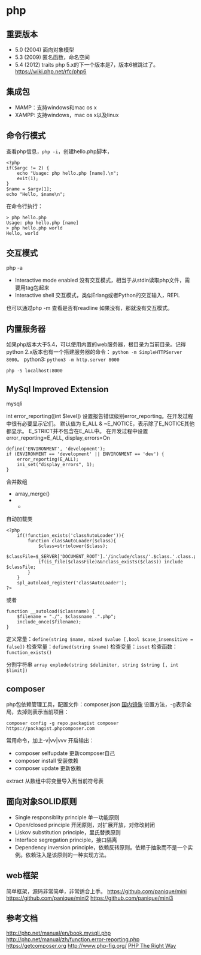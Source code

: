 php
====

重要版本
----
* 5.0 (2004) 面向对象模型
* 5.3 (2009) 匿名函数，命名空间
* 5.4 (2012) traits
php 5.x的下一个版本是7，版本6被跳过了。https://wiki.php.net/rfc/php6

集成包
----
* MAMP：支持windows和mac os x
* XAMPP: 支持windows，mac os x以及linux

命令行模式
----
查看php信息，`php -i`，创建hello.php脚本，
```
<?php
if($argc != 2) {
    echo "Usage: php hello.php [name].\n";
    exit(1);
}
$name = $argv[1];
echo "Hello, $name\n";
```
在命令行执行：
```
> php hello.php
Usage: php hello.php [name]
> php hello.php world
Hello, world
```

交互模式
----
php -a

* Interactive mode enabled 没有交互模式，相当于从stdin读取php文件，需要用tag包起来
* Interactive shell 交互模式，类似Erlang或者Python的交互输入，REPL

也可以通过php -m 查看是否有readline 如果没有，那就没有交互模式。

内置服务器
----

如果php版本大于5.4，可以使用内置的web服务器，根目录为当前目录。记得python 2.x版本也有一个搭建服务器的命令：
`python -m SimpleHTTPServer 8000`。
python3:
`python3 -m http.server 8000`

```
php -S localhost:8000
```

MySql Improved Extension
----
mysqli

int error_reporting([int $level])
设置报告错误级别error_reporting。在开发过程中很有必要显示它们。
默认值为 E_ALL & ~E_NOTICE，表示除了E_NOTICE其他都显示。
E_STRICT并不包含在E_ALL中。
在开发过程中设置error_reporting=E_ALL, display_errors=On
```
define('ENVIRONMENT', 'development');
if (ENVIRONMENT == 'development' || ENVIRONMENT == 'dev') {
    error_reporting(E_ALL);
    ini_set("display_errors", 1);
}
```

合并数组
* array_merge()
* +

自动加载类
```
<?php
    if(!function_exists('classAutoLoader')){
        function classAutoLoader($class){
            $class=strtolower($class);
            $classFile=$_SERVER['DOCUMENT_ROOT'].'/include/class/'.$class.'.class.php';
            if(is_file($classFile)&&!class_exists($class)) include $classFile;
        }
    }
    spl_autoload_register('classAutoLoader');
?>
```
或者
```
function __autoload($classname) {
    $filename = "./". $classname .".php";
    include_once($filename);
}
```
定义常量：`define(string $name, mixed $value [,bool $case_insensitive = false])`
检查常量：`defined(string $name)`
检查变量：`isset`
检查函数：`function_exists()`


分割字符串
`array explode(string $delimiter, string $string [, int $limit])`

composer
----
php包依赖管理工具，配置文件：composer.json
[国内镜像](https://pkg.phpcomposer.com)
设置方法，-g表示全局，去掉则表示当前项目：
```
composer config -g repo.packagist composer https://packagist.phpcomposer.com
```
常用命令，加上-v|vv|vvv 开启输出：
* composer selfupdate 更新composer自己
* composer install 安装依赖
* composer update  更新依赖

extract 从数组中将变量导入到当前符号表

面向对象SOLID原则
----
* Single responsiblity principle 单一功能原则
* Open/closed principle 开闭原则，对扩展开放，对修改封闭
* Liskov substitution principle，里氏替换原则
* Interface segregation principle，接口隔离
* Dependency inversion principle，依赖反转原则。依赖于抽象而不是一个实例。依赖注入是该原则的一种实现方法。


web框架
----
简单框架，源码非常简单，非常适合上手。
https://github.com/panique/mini
https://github.com/panique/mini2
https://github.com/panique/mini3

参考文档
----
[](https://laravel-china.github.io)
http://php.net/manual/en/book.mysqli.php
http://php.net/manual/zh/function.error-reporting.php
https://getcomposer.org
http://www.php-fig.org/
[PHP The Right Way](http://laravel-china.github.io/php-the-right-way/)

